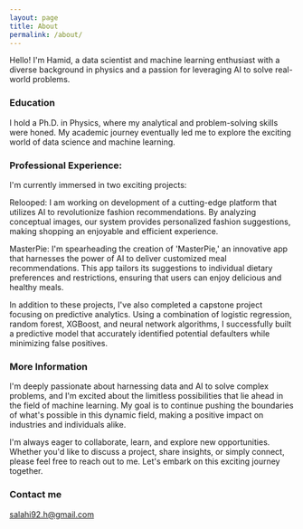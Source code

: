 ```yaml
---
layout: page
title: About
permalink: /about/
---
```


Hello! I'm Hamid, a data scientist and machine learning enthusiast with a diverse background in physics and a passion for leveraging AI to solve real-world problems.

### Education

I hold a Ph.D. in Physics, where my analytical and problem-solving skills were honed. My academic journey eventually led me to explore the exciting world of data science and machine learning.

### Professional Experience:
I'm currently immersed in two exciting projects:

Relooped: I am working on development of a cutting-edge platform that utilizes AI to revolutionize fashion recommendations. By analyzing conceptual images, our system provides personalized fashion suggestions, making shopping an enjoyable and efficient experience.

MasterPie: I'm spearheading the creation of 'MasterPie,' an innovative app that harnesses the power of AI to deliver customized meal recommendations. This app tailors its suggestions to individual dietary preferences and restrictions, ensuring that users can enjoy delicious and healthy meals.

In addition to these projects, I've also completed a capstone project focusing on predictive analytics. Using a combination of logistic regression, random forest, XGBoost, and neural network algorithms, I successfully built a predictive model that accurately identified potential defaulters while minimizing false positives.

### More Information

I'm deeply passionate about harnessing data and AI to solve complex problems, and I'm excited about the limitless possibilities that lie ahead in the field of machine learning. My goal is to continue pushing the boundaries of what's possible in this dynamic field, making a positive impact on industries and individuals alike.

I'm always eager to collaborate, learn, and explore new opportunities. Whether you'd like to discuss a project, share insights, or simply connect, please feel free to reach out to me. Let's embark on this exciting journey together.

### Contact me

[salahi92.h@gmail.com](mailto:salahi92.h@gmail.com)